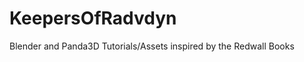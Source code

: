 KeepersOfRadvdyn
================

Blender and Panda3D Tutorials/Assets inspired by the Redwall Books